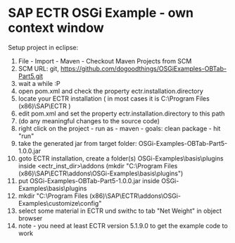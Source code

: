 # SAP ECTR OSGi Example - own context window

Setup project in eclipse:

1. File - Import - Maven - Checkout Maven Projects from SCM
2. SCM URL: git, https://github.com/dogoodthings/OSGiExamples-OBTab-Part5.git
3. wait a while :P
4. open pom.xml and check the property ectr.installation.directory
5. locate your ECTR installation ( in most cases it is C:\Program Files (x86)\SAP\ECTR )
6. edit pom.xml and set the property ectr.installation.directory to this path
7. (do any meaningful changes to the source code)
8. right click on the project - run as - maven - goals: clean package - hit "run"
9. take the generated jar from target folder: OSGi-Examples-OBTab-Part5-1.0.0.jar
10. goto ECTR installation, create a folder(s) OSGi-Examples\basis\plugins inside <ectr_inst_dir>\addons  (mkdir "C:\Program Files (x86)\SAP\ECTR\addons\OSGi-Examples\basis\plugins")
11. put OSGi-Examples-OBTab-Part5-1.0.0.jar inside OSGi-Examples\basis\plugins
12. mkdir "C:\Program Files (x86)\SAP\ECTR\addons\OSGi-Examples\customize\config"
13. select some material in ECTR und swithc to tab "Net Weight" in object browser
14. note - you need at least ECTR version 5.1.9.0 to get the example code to work
